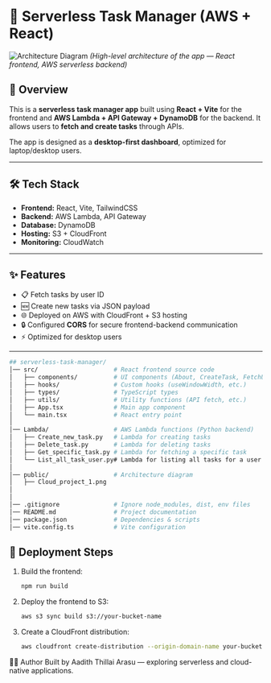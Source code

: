 # 📝 Serverless Task Manager (AWS + React)

![Architecture Diagram](./public/Cloud_project_1.png)
*(High-level architecture of the app — React frontend, AWS serverless backend)*

## 🚀 Overview
This is a **serverless task manager app** built using **React + Vite** for the frontend and **AWS Lambda + API Gateway + DynamoDB** for the backend.
It allows users to **fetch and create tasks** through APIs.

The app is designed as a **desktop-first dashboard**, optimized for laptop/desktop users.

---

## 🛠️ Tech Stack
- **Frontend:** React, Vite, TailwindCSS
- **Backend:** AWS Lambda, API Gateway
- **Database:** DynamoDB
- **Hosting:** S3 + CloudFront
- **Monitoring:** CloudWatch

---

## ✨ Features
- 📋 Fetch tasks by user ID
- 🆕 Create new tasks via JSON payload
- 🌐 Deployed on AWS with CloudFront + S3 hosting
- 🔒 Configured **CORS** for secure frontend-backend communication
- ⚡ Optimized for desktop users

---
```bash
## serverless-task-manager/
│── src/                     # React frontend source code
│   ├── components/          # UI components (About, CreateTask, FetchUserTasks, etc.)
│   ├── hooks/               # Custom hooks (useWindowWidth, etc.)
│   ├── types/               # TypeScript types
│   ├── utils/               # Utility functions (API fetch, etc.)
│   ├── App.tsx              # Main app component
│   └── main.tsx             # React entry point
│
│── Lambda/                  # AWS Lambda functions (Python backend)
│   ├── Create_new_task.py   # Lambda for creating tasks
│   ├── Delete_task.py       # Lambda for deleting tasks
│   ├── Get_specific_task.py # Lambda for fetching a specific task
│   └── List_all_task_user.py# Lambda for listing all tasks for a user
│
│── public/                  # Architecture diagram 
│   ├── Cloud_project_1.png
│
│
│── .gitignore               # Ignore node_modules, dist, env files
│── README.md                # Project documentation
│── package.json             # Dependencies & scripts
│── vite.config.ts           # Vite configuration
```


## 🚀 Deployment Steps
1. Build the frontend:
   ```bash
   npm run build

2. Deploy the frontend to S3:
   ```bash
   aws s3 sync build s3://your-bucket-name

3. Create a CloudFront distribution:
   ```bash
   aws cloudfront create-distribution --origin-domain-name your-bucket-name.s3.amazonaws.com

🧑‍💻 Author
   Built by Aadith Thillai Arasu — exploring serverless and cloud-native applications.
